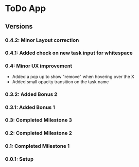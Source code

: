 # ToDo App

## Versions

### 0.4.2: Minor Layout correction

### 0.4.1: Added check on new task input for whitespace

### 0.4: Minor UX improvement

* Added a pop up to show "remove" when hovering over the X
* Added small opacity transition on the task name

### 0.3.2: Added Bonus 2

### 0.3.1: Added Bonus 1

### 0.3: Completed Milestone 3

### 0.2: Completed Milestone 2

### 0.1: Completed Milestone 1

### 0.0.1: Setup
